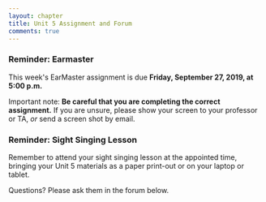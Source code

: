 ```yaml
---
layout: chapter
title: Unit 5 Assignment and Forum
comments: true
---
```


### Reminder: Earmaster 

This week's EarMaster assignment is due **Friday, September 27, 2019, at 5:00 p.m.**

Important note: **Be careful that you are completing the correct assignment.** If you are unsure, please show your screen to your professor or TA, *or* send a screen shot by email. 

### Reminder: Sight Singing Lesson 

Remember to attend your sight singing lesson at the appointed time, bringing your Unit 5 materials as a paper print-out or on your laptop or tablet. 

Questions? Please ask them in the forum below.